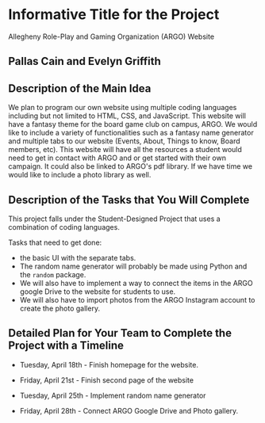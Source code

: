 # Informative Title for the Project

Allegheny Role-Play and Gaming Organization (ARGO) Website

## Pallas Cain and Evelyn Griffith

## Description of the Main Idea

We plan to program our own website using multiple coding languages including but not limited to HTML, CSS, and JavaScript. This website will have a fantasy theme for the board game club on campus, ARGO. We would like to include a variety of functionalities such as a fantasy name generator and multiple tabs to our website (Events, About, Things to know, Board members, etc). This website will have all the resources a student would need to get in contact with ARGO and or get started with their own campaign. It could also be linked to ARGO's pdf library. If we have time we would like to include a photo library as well.

## Description of the Tasks that You Will Complete

This project falls under the Student-Designed Project that uses a combination of coding languages.

Tasks that need to get done:

- the basic UI with the separate tabs.
- The random name generator will probably be made using Python and the `random` package.
- We will also have to implement a way to connect the items in the ARGO google Drive to the website for students to use.
- We will also have to import photos from the ARGO Instagram account to create the photo gallery.

## Detailed Plan for Your Team to Complete the Project with a Timeline

- Tuesday, April 18th - Finish homepage for the website.

- Friday, April 21st - Finish second page of the website

- Tuesday, April 25th - Implement random name generator

- Friday, April 28th - Connect ARGO Google Drive and Photo gallery.
